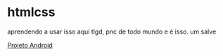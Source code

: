 # htmlcss
aprendendo a usar isso aqui tlgd, pnc de todo mundo e é isso. um salve

<a href="desafios/quatro/">Projeto Android<a>
